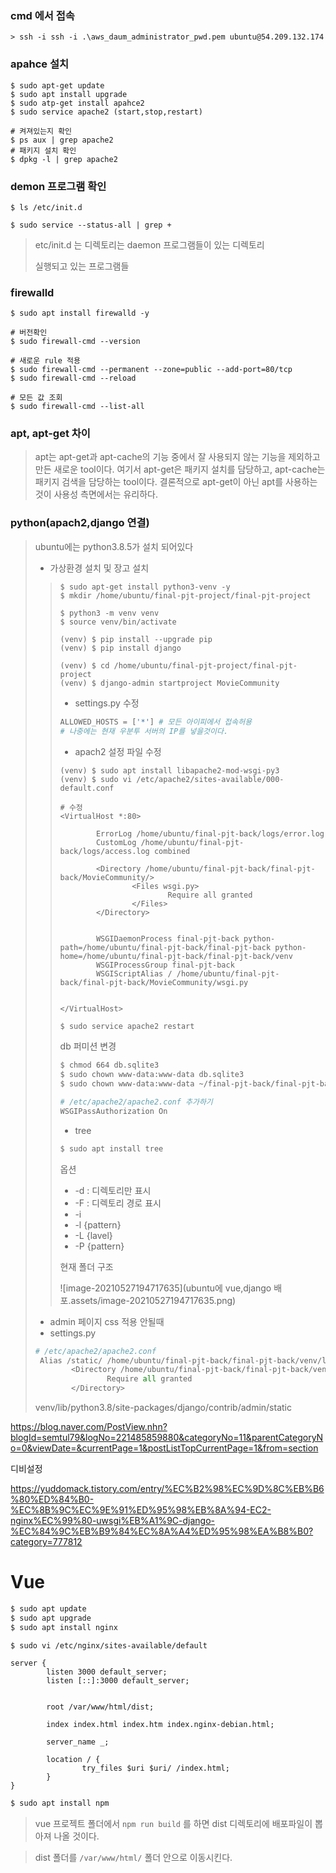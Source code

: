 ### cmd 에서 접속

```shell
> ssh -i ssh -i .\aws_daum_administrator_pwd.pem ubuntu@54.209.132.174
```

### apahce 설치

```shell
$ sudo apt-get update
$ sudo apt install upgrade
$ sudo atp-get install apahce2
$ sudo service apache2 (start,stop,restart)

# 켜져있는지 확인
$ ps aux | grep apache2
# 패키지 설치 확인
$ dpkg -l | grep apache2
```

### demon 프로그램 확인

```shell
$ ls /etc/init.d

$ sudo service --status-all | grep +
```

> etc/init.d 는 디렉토리는 daemon 프로그램들이 있는 디렉토리
>
> 실행되고 있는 프로그램들



### firewalld

```shell
$ sudo apt install firewalld -y

# 버전확인
$ sudo firewall-cmd --version

# 새로운 rule 적용
$ sudo firewall-cmd --permanent --zone=public --add-port=80/tcp
$ sudo firewall-cmd --reload
 
# 모든 값 조회
$ sudo firewall-cmd --list-all
```



### apt, apt-get 차이

> apt는 apt-get과 apt-cache의 기능 중에서 잘 사용되지 않는 기능을 제외하고 만든 새로운 tool이다.
> 여기서 apt-get은 패키지 설치를 담당하고, apt-cache는 패키지 검색을 담당하는 tool이다.
> 결론적으로 apt-get이 아닌 apt를 사용하는 것이 사용성 측면에서는 유리하다.



### python(apach2,django 연결)

> ubuntu에는 python3.8.5가 설치 되어있다
>
> - 가상환경 설치 및 장고 설치
>
> > ```shell
> > $ sudo apt-get install python3-venv -y
> > $ mkdir /home/ubuntu/final-pjt-project/final-pjt-project
> > 
> > $ python3 -m venv venv
> > $ source venv/bin/activate
> > 
> > (venv) $ pip install --upgrade pip
> > (venv) $ pip install django
> > 
> > (venv) $ cd /home/ubuntu/final-pjt-project/final-pjt-project
> > (venv) $ django-admin startproject MovieCommunity
> > ```
> >
> > - settings.py 수정
> >
> > ```python
> > ALLOWED_HOSTS = ['*'] # 모든 아이피에서 접속허용
> > # 나중에는 현재 우분투 서버의 IP를 넣을것이다.
> > ```
> >
> > - apach2 설정 파일 수정
> >
> > ```shell
> > (venv) $ sudo apt install libapache2-mod-wsgi-py3
> > (venv) $ sudo vi /etc/apache2/sites-available/000-default.conf
> > 
> > # 수정
> > <VirtualHost *:80>
> > 
> >         ErrorLog /home/ubuntu/final-pjt-back/logs/error.log
> >         CustomLog /home/ubuntu/final-pjt-back/logs/access.log combined
> > 
> >         <Directory /home/ubuntu/final-pjt-back/final-pjt-back/MovieCommunity/>
> >                 <Files wsgi.py>
> >                         Require all granted
> >                 </Files>
> >         </Directory>
> > 
> > 
> >         WSGIDaemonProcess final-pjt-back python-path=/home/ubuntu/final-pjt-back/final-pjt-back python-home=/home/ubuntu/final-pjt-back/final-pjt-back/venv
> >         WSGIProcessGroup final-pjt-back
> >         WSGIScriptAlias / /home/ubuntu/final-pjt-back/final-pjt-back/MovieCommunity/wsgi.py
> > 
> > 
> > </VirtualHost>
> > ```
> >
> > ```bash
> > $ sudo service apache2 restart
> > ```
> >
> > db 퍼미션 변경
> >
> > ```bash
> > $ chmod 664 db.sqlite3
> > $ sudo chown www-data:www-data db.sqlite3
> > $ sudo chown www-data:www-data ~/final-pjt-back/final-pjt-back
> > ```
> >
> > ```bash
> > # /etc/apache2/apache2.conf 추가하기
> > WSGIPassAuthorization On
> > ```
> >
> > 
> >
> > - tree
> >
> > ```bash
> > $ sudo apt install tree
> > ```
> >
> > 옵션
> >
> > - -d	: 디렉토리만 표시
> > - -F    : 디렉토리 경로 표시
> > - -i   
> > - -l {pattern}
> > - -L {lavel}
> > - -P {pattern}
> >
> > 현재 폴더 구조
> >
> > ![image-20210527194717635](ubuntu에 vue,django 배포.assets/image-20210527194717635.png)
> >
> > 
>
> - admin 페이지 css 적용 안될때
> - settings.py
>
> ```python
> # /etc/apache2/apache2.conf
>  Alias /static/ /home/ubuntu/final-pjt-back/final-pjt-back/venv/lib/python3.8/site-packages/django/contrib/admin/static/
>         <Directory /home/ubuntu/final-pjt-back/final-pjt-back/venv/lib/python3.8/site-packages/django/contrib/admin/static>
>                 Require all granted
>         </Directory>
> 
> ```
>
> venv/lib/python3.8/site-packages/django/contrib/admin/static

https://blog.naver.com/PostView.nhn?blogId=semtul79&logNo=221485859880&categoryNo=11&parentCategoryNo=0&viewDate=&currentPage=1&postListTopCurrentPage=1&from=section



디비설정

https://yuddomack.tistory.com/entry/%EC%B2%98%EC%9D%8C%EB%B6%80%ED%84%B0-%EC%8B%9C%EC%9E%91%ED%95%98%EB%8A%94-EC2-nginx%EC%99%80-uwsgi%EB%A1%9C-django-%EC%84%9C%EB%B9%84%EC%8A%A4%ED%95%98%EA%B8%B0?category=777812





# Vue

```bash
$ sudo apt update
$ sudo apt upgrade
$ sudo apt install nginx
```

```bash	
$ sudo vi /etc/nginx/sites-available/default
```

```
server {
        listen 3000 default_server;
        listen [::]:3000 default_server;


        root /var/www/html/dist;

        index index.html index.htm index.nginx-debian.html;

        server_name _;

        location / {
                try_files $uri $uri/ /index.html;
        }
}
```

```bash
$ sudo apt install npm
```

> vue 프로젝트 폴더에서 `npm run build` 를 하면 dist 디렉토리에 배포파일이 뽑아져 나올 것이다.

> dist 폴더를 `/var/www/html/` 폴더 안으로 이동시킨다.